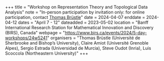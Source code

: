 +++
title = "Workshop on Representation Theory and Topological Data Analysis"
note = "In-person participation by invitation only: for online participation, contact <a href="mailto:thomas.brustle@usherbrooke.ca">Thomas Brüstle</a>"
date = 2024-04-07
enddate = 2024-04-12
dates = "April 7 - 12"
dateadded = 2023-05-02
location = "Banff International Research Station for Mathematical Innovation and Discovery (BIRS), Canada"
webpage = "https://www.birs.ca/events/2024/5-day-workshops/24w5241"
organisers = "Thomas Brüstle (Université de Sherbrooke and Bishop’s University), Claire Amiot (Université Grenoble Alpes), Sergio Estrada (Universidad de Murcia), Steve Oudot (Inria), Luis Scoccola (Northeastern University)"
+++
